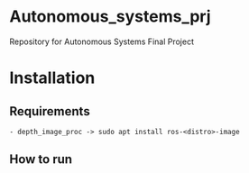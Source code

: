# Autonomous_systems_prj
Repository for Autonomous Systems Final Project

# Installation

## Requirements

    - depth_image_proc -> sudo apt install ros-<distro>-image 

## How to run